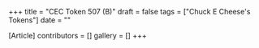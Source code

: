 +++
title = "CEC Token 507 (B)"
draft = false
tags = ["Chuck E Cheese's Tokens"]
date = ""

[Article]
contributors = []
gallery = []
+++